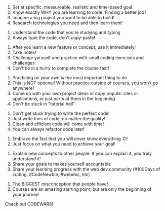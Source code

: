 <!-- Don't have a clear goal? -->

1. Set at specific, measureable, realistic and time-based goal
2. Know exactly WHY you are learning to code: Finding a better job?
3. Imagine a big project you want to be able to build!
4. Research technologies you need and then learn them!

<!-- Copy the code without carring how it works! -->

1. Understand the code that you're studying and typing
2. Always type the code, don't copy-paste!

<!-- Reinforce -->

1. After you learn a new feature or concept, use it immediately!
2. Take notes!
3. Challenge yoruself and practice with small coding exercises and challenges
4. Don't be in a hurry to complete the course fast!

<!-- Not practicing coding? -->

1. Practicing on your own is the most important thing to do
2. This is NOT optional! Without practice outside of courses, you won't go anywhere!
3. Come up with your own project ideas or copy popular sites or applications, or just parts of them in the beginning
4. Don't be stuck in "tutorial hell"

<!-- Quickly becoming frustrated -->

1. Don't get stuck trying to write the perfect code!
2. Just write tons of code, no matter the quality!
3. Clean and efficient code will come with time!
4. You can always refactor code later!

<!-- Losing Motivation -->

1. Embrace the fast that you will enver know everything :O!
2. Just focus on what you need to achieve your goal!

<!-- Learning in isolation... -->

1. Explain new concepts to other people. If you can explain it, you truly understand it!
2. Share your goals to makes yourself accountable
3. Share your learning progress with the web dev community
   (#100Days of coding, #CodeNewbie, #webdec, etc)

<!-- Thinking you are a Web Dev? -->

1. The BIGGEST misconception that people have!
2. Courses are an amazing starting point, but are only the beginning of your journey!

<!-- A place to learn codingchallenges -->

Check out CODEWARS!
